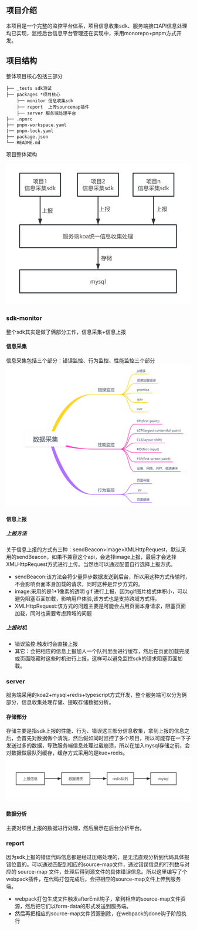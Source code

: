 ## 项目介绍
本项目是一个完整的监控平台体系，项目信息收集sdk、服务端接口API信息处理均已实现，监控后台信息平台管理还在实现中，采用monorepo+pnpm方式开发。
## 项目结构
整体项目核心包括三部分
```
├── _tests sdk测试
├── packages *项目核心
    ├── monitor 信息收集sdk
    ├── report  上传sourcemap插件
    ├── server 服务端处理平台
├── .npmrc
├── pnpm-workspace.yaml
|── pnpm-lock.yaml
├── package.json
└── README.md
```
项目整体架构

![项目整体架构流程图](https://github.com/lycarrot/apply-monitor/blob/main/docs/assets/framework.png)

### sdk-monitor
整个sdk其实是做了俩部分工作，信息采集+信息上报

#### 信息采集
信息采集包括三个部分：错误监控、行为监控、性能监控三个部分
![信息采集部分](https://github.com/lycarrot/apply-monitor/blob/main/docs/assets/info.png)

#### 信息上报
##### 上报方法
关于信息上报的方式有三种：sendBeacon>image>XMLHttpRequest，默认采用的sendBeacon，如果不兼容这个api，会选择image上报，最后才会选择XMLHttpRequest方式进行上传。当然也可以通过配置自行选择上报方式。
- sendBeacon:该方法会将少量异步数据发送到后台，所以用这种方式传输时，不会影响页面本身加载的请求，同时这种是异步方式的。
- image:采用的是1*1像素的透明 gif 进行上报，因为gif图片格式体积小，可以避免阻塞页面加载，影响用户体验,该方式也是支持跨域方式得。
- XMLHttpRequest:该方式的问题主要是可能会占用页面本身请求，阻塞页面加载，同时也需要考虑跨域的问题
##### 上报时机
- 错误监控:触发时会直接上报
- 其它：会把相应的信息上报加人一个队列里面进行缓存，然后在页面加载完成或页面隐藏时这些时机进行上报，这样可以避免监控sdk的请求阻塞页面加载。


### server
服务端采用的koa2+mysql+redis+typescript方式开发，整个服务端可以分为俩部分，信息收集处理存储、提取存储数据分析。
#### 存储部分
存储主要是指sdk上报的性能、行为、错误这三部分信息收集，拿到上报的信息之后，会首先对数据做个清洗，然后假如同时监控了多个项目，所以可能存在一下子发送过多的数据，导致服务端信息处理过载崩溃，所以在加入mysql存储之前，会对数据做层队列缓存，缓存方式采用的是kue+redis。
![信息采集部分](https://github.com/lycarrot/apply-monitor/blob/main/docs/assets/report.png)
#### 数据分析
主要对项目上报的数据进行处理，然后展示在后台分析平台。

### report
因为sdk上报的错误代码信息都是经过压缩处理的，是无法直观分析到代码具体报错位置的。可以通过匹配到相应的source-map文件，通过错误信息的行列数与对应的 source-map 文件，处理后得到源文件的具体错误信息。所以这里编写了个webpack插件，在代码打包完成后，会把相应的source-map文件上传到服务端。
- webpack打包生成文件触发afterEmit钩子，拿到相应的source-map文件资源，然后把它们以form-data的形式发送到服务端。
- 然后再把相应的source-map文件资源删除，在webpack的done钩子阶段执行
